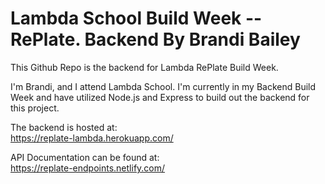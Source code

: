 # Lambda School Build Week -- RePlate.  Backend By Brandi Bailey
This Github Repo is the backend for Lambda RePlate Build Week.

I'm Brandi, and I attend Lambda School.  I'm currently in my Backend Build Week and have utilized Node.js and Express to build out the backend for this project.

The backend is hosted at:  
https://replate-lambda.herokuapp.com/

API Documentation can be found at:  
https://replate-endpoints.netlify.com/



